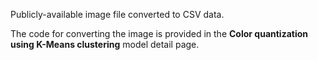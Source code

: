 Publicly-available image file converted to CSV data.<p> </p>The code for converting the image is provided in the <strong>Color quantization using K-Means clustering</strong> model detail page.

